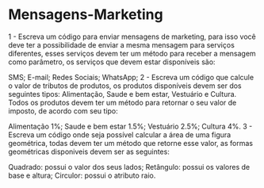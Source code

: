 # Mensagens-Marketing

1 - Escreva um código para enviar mensagens de marketing, para isso você deve ter a possibilidade de enviar a mesma mensagem para serviços diferentes, esses serviços devem ter um método para receber a mensagem como parâmetro, os serviços que devem estar disponíveis são:

SMS;
E-mail;
Redes Sociais;
WhatsApp;
2 - Escreva um código que calcule o valor de tributos de produtos, os produtos disponíveis devem ser dos seguintes tipos: Alimentação, Saude e bem estar, Vestuário e Cultura. Todos os produtos devem ter um método para retornar o seu valor de imposto, de acordo com seu tipo:

Alimentação 1%;
Saude e bem estar 1.5%;
Vestuário 2.5%;
Cultura 4%.
3 - Escreva um código onde seja possível calcular a área de uma figura geométrica, todas devem ter um método que retorne esse valor, as formas geométricas disponiveis devem ser as seguintes:

Quadrado: possui o valor dos seus lados;
Retângulo: possui os valores de base e altura;
Circulor: possui o atributo raio.
